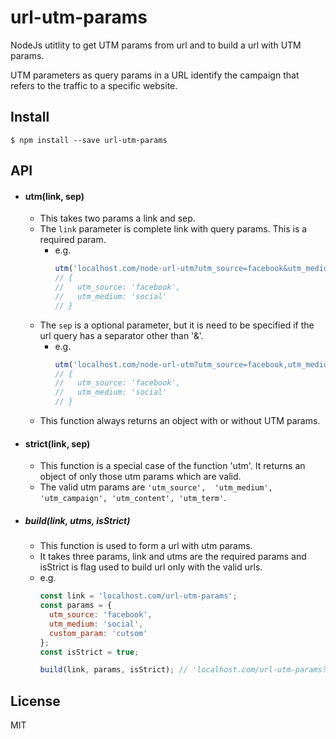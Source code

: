# url-utm-params
NodeJs utitlity to get UTM params from url and to build a url with UTM params.

UTM parameters as query params in a URL identify the campaign that refers to the traffic to a specific website.

## Install
```
$ npm install --save url-utm-params
```
## API
- #### utm(link, sep)
  - This takes two params a link and sep.
  - The `link` parameter is complete link with query params. This is a required param.
    - e.g.
      ```javascript
      utm('localhost.com/node-url-utm?utm_source=facebook&utm_medium=social');
      // {
      //   utm_source: 'facebook',
      //   utm_medium: 'social'
      // }
      ```
  - The `sep` is a optional parameter, but it is need to be specified if the url query has a separator other than '&'.
    - e.g.
      ```javascript
      utm('localhost.com/node-url-utm?utm_source=facebook,utm_medium=social', ',');
      // {
      //   utm_source: 'facebook',
      //   utm_medium: 'social'
      // }
      ```
  - This function always returns an object with or without UTM params.

- #### strict(link, sep)
  - This function is a special case of the function 'utm'. It returns an object of only those utm params which are valid.
  - The valid utm params are `'utm_source',  'utm_medium', 'utm_campaign', 'utm_content', 'utm_term'`.

- ##### build(link, utms, isStrict)
  - This function is used to form a url with utm params.
  - It takes three params, link and utms are the required params and isStrict is flag used to build url only with the valid urls.
  - e.g.
    ```javascript
    const link = 'localhost.com/url-utm-params';
    const params = {
      utm_source: 'facebook',
      utm_medium: 'social',
      custom_param: 'cutsom'
    };
    const isStrict = true;

    build(link, params, isStrict); // 'localhost.com/url-utm-params?utm_source=facebook&utm_medium=social'
    ```

## License
MIT
